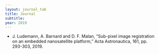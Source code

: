 ```yaml
---
layout: journal_tab
title: Journal
subtitle: 
year: 2019
---
```


<!---
#### 2019
-->

- J. Ludemann, A. Barnard and D. F. Malan, “Sub-pixel image registration on an embedded nanosatellite platform,” Acta Astronautica, 161, pp. 293-303, 2019.





